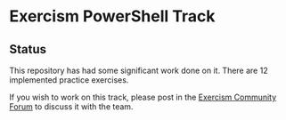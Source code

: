 # Exercism PowerShell Track

## Status

This repository has had some significant work done on it.
There are 12 implemented practice exercises.

If you wish to work on this track, please post in the [Exercism Community Forum](https://forum.exercism.org/c/exercism/building-exercism/125) to discuss it with the team.
